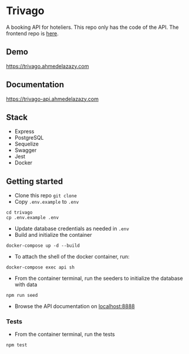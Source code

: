 # Trivago

A booking API for hoteliers. This repo only has the code of the API. The frontend repo is [here](https://github.com/ahmedelazazy/trivago-client).

## Demo

https://trivago.ahmedelazazy.com

## Documentation

https://trivago-api.ahmedelazazy.com

## Stack

- Express
- PostgreSQL
- Sequelize
- Swagger
- Jest
- Docker

## Getting started

- Clone this repo `git clone`
- Copy `.env.example` to `.env`

```
cd trivago
cp .env.example .env
```

- Update database credentials as needed in `.env`
- Build and initialize the container

```
docker-compose up -d --build
```

- To attach the shell of the docker container, run:

```
docker-compose exec api sh
```

- From the container terminal, run the seeders to initialize the database with data

```
npm run seed
```

- Browse the API documentation on [localhost:8888](localhost:8888)

### Tests

- From the container terminal, run the tests

```
npm test
```
